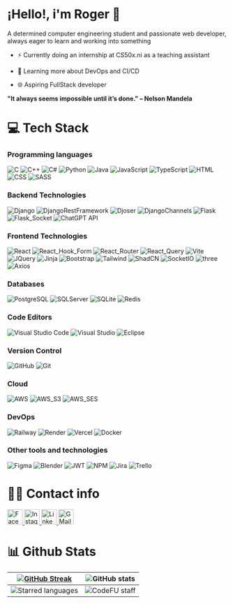 # ¡Hello!, i'm Roger 👋

A determined computer engineering student and passionate web developer, always eager to learn and working into something

- ⚡ Currently doing an internship at CS50x.ni as a teaching assistant

- 🌱 Learning more about DevOps and CI/CD

- 🌐 Aspiring FullStack developer

**"It always seems impossible until it’s done." – Nelson Mandela**

# 💻 Tech Stack


### Programming languages

![C](https://img.shields.io/badge/C-00599C?style=for-the-badge&logo=c&logoColor=white)
![C++](https://img.shields.io/badge/C%2B%2B-00599C?style=for-the-badge&logo=c%2B%2B&logoColor=white)
![C#](https://img.shields.io/badge/C%23-68217a?style=for-the-badge&logo=csharp&logoColor=white)
![Python](https://img.shields.io/badge/Python-FFD43B?style=for-the-badge&logo=python&logoColor=blue)
![Java](https://img.shields.io/badge/Java-FF0000?style=for-the-badge&logo=openjdk&logoColor=white)
![JavaScript](https://img.shields.io/badge/JavaScript-323330?style=for-the-badge&logo=javascript&logoColor=F7DF1E)
![TypeScript](https://img.shields.io/badge/TypeScript-FFFFFF?style=for-the-badge&logo=typescript&logoColor=3178C6)
![HTML](https://img.shields.io/badge/HTML5-E34F26?style=for-the-badge&logo=html5&logoColor=white)
![CSS](https://img.shields.io/badge/CSS3-1572B6?style=for-the-badge&logo=css3&logoColor=white)
![SASS](https://img.shields.io/badge/SASS-hotpink.svg?style=for-the-badge&logo=SASS&logoColor=white)

### Backend Technologies

![Django](https://img.shields.io/badge/Django-092E20?style=for-the-badge&logo=django&logoColor=green)
![DjangoRestFramework](https://img.shields.io/badge/Django_Rest_Framework-092E20?style=for-the-badge&logo=django&logoColor=green)
![Djoser](https://img.shields.io/badge/Djoser-092E20?style=for-the-badge&logo=django&logoColor=green)
![DjangoChannels](https://img.shields.io/badge/Django_Channels-092E20?style=for-the-badge&logo=django&logoColor=green)
![Flask](https://img.shields.io/badge/Flask-000000?style=for-the-badge&logo=flask&logoColor=white)
![Flask_Socket](https://img.shields.io/badge/Flask_SocketIO-000000?style=for-the-badge&logo=flask&logoColor=white)
![ChatGPT API](https://img.shields.io/badge/ChatGPT_API-74aa9c?style=for-the-badge&logo=openai&logoColor=white)

### Frontend Technologies

![React](https://img.shields.io/badge/React-20232A?style=for-the-badge&logo=react&logoColor=61DAFB)
![React_Hook_Form](https://img.shields.io/badge/React_Hook_Form-EC5990?style=for-the-badge&logo=reacthookform&logoColor=white)
![React_Router](https://img.shields.io/badge/React_Router-CA4245?style=for-the-badge&logo=reactrouter&logoColor=white)
![React_Query](https://img.shields.io/badge/React_Query-FF4154?style=for-the-badge&logo=reactquery&logoColor=white)
![Vite](https://img.shields.io/badge/vite-%23646CFF.svg?style=for-the-badge&logo=vite&logoColor=white)
![JQuery](https://img.shields.io/badge/jQuery-0769AD?style=for-the-badge&logo=jquery&logoColor=white)
![Jinja](https://img.shields.io/badge/jinja-white.svg?style=for-the-badge&logo=jinja&logoColor=black)
![Bootstrap](https://img.shields.io/badge/Bootstrap-563D7C?style=for-the-badge&logo=bootstrap&logoColor=white)
![Tailwind](https://img.shields.io/badge/Tailwind-06B6D4?style=for-the-badge&logo=tailwindcss&logoColor=white)
![ShadCN](https://img.shields.io/badge/ShadCN-000000?style=for-the-badge&logo=shadcnui&logoColor=white)
![SocketIO](https://img.shields.io/badge/Socket.io-010101?&style=for-the-badge&logo=Socket.io&logoColor=white)
![three](https://img.shields.io/badge/Three.js-%23000000.svg?style=for-the-badge&logo=three.js&logoColor=white)
![Axios](https://img.shields.io/badge/Axios-5A29E4.svg?style=for-the-badge&logo=axios&logoColor=white)


### Databases

![PostgreSQL](https://img.shields.io/badge/PostgreSQL-316192?style=for-the-badge&logo=postgresql&logoColor=white)
![SQLServer](https://img.shields.io/badge/Microsoft%20SQL%20Server-CC2927?style=for-the-badge&logo=microsoft%20sql%20server&logoColor=white)
![SQLite](https://img.shields.io/badge/Sqlite-003B57?style=for-the-badge&logo=sqlite&logoColor=white)
![Redis](https://img.shields.io/badge/Redis-FF4438?style=for-the-badge&logo=redis&logoColor=white)


### Code Editors

![Visual Studio Code](https://img.shields.io/badge/Visual%20Studio%20Code-0078d7.svg?style=for-the-badge&logo=visual-studio-code&logoColor=white)
![Visual Studio](https://img.shields.io/badge/Visual%20Studio-5C2D91.svg?style=for-the-badge&logo=visual-studio&logoColor=white)
![Eclipse](https://img.shields.io/badge/Eclipse-FE7A16.svg?style=for-the-badge&logo=Eclipse&logoColor=white)


### Version Control

![GitHub](https://img.shields.io/badge/Github-%23121011.svg?style=for-the-badge&logo=github&logoColor=white)
![Git](https://img.shields.io/badge/Git-%23F05033.svg?style=for-the-badge&logo=git&logoColor=white)


### Cloud

![AWS](https://img.shields.io/badge/AWS-%23ff9801.svg?style=for-the-badge&logo=amazonwebservices&logoColor=white)
![AWS_S3](https://img.shields.io/badge/S3-569A31.svg?style=for-the-badge&logo=amazons3&logoColor=white)
![AWS_SES](https://img.shields.io/badge/SES-DD344C.svg?style=for-the-badge&logo=amazonsimpleemailservice&logoColor=white)


### DevOps

![Railway](https://img.shields.io/badge/Railway-%23000000.svg?style=for-the-badge&logo=railway&logoColor=white)
![Render](https://img.shields.io/badge/Render-%23000000.svg?style=for-the-badge&logo=render&logoColor=white)
![Vercel](https://img.shields.io/badge/Vercel-%23000000.svg?style=for-the-badge&logo=vercel&logoColor=white)
![Docker](https://img.shields.io/badge/Docker-%232496ED.svg?style=for-the-badge&logo=docker&logoColor=white)


### Other tools and technologies

![Figma](https://img.shields.io/badge/Figma-F24E1E.svg?style=for-the-badge&logo=figma&logoColor=white)
![Blender](https://img.shields.io/badge/Blender-%23E87D0D.svg?style=for-the-badge&logo=blender&logoColor=white)
![JWT](https://img.shields.io/badge/JWT-%23000000.svg?style=for-the-badge&logo=jsonwebtokens&logoColor=white)
![NPM](https://img.shields.io/badge/npm-%23CB3837.svg?style=for-the-badge&logo=npm&logoColor=white)
![Jira](https://img.shields.io/badge/Jira-%232785ff.svg?style=for-the-badge&logo=jira&logoColor=white)
![Trello](https://img.shields.io/badge/Trello-%232785ff.svg?style=for-the-badge&logo=trello&logoColor=white)


# 🙋‍♂️ Contact info

<div align="left">
  <a href="https://www.facebook.com/roger.alfaro.3785" target="_blank">
    <img src="https://img.shields.io/static/v1?message=Facebook&logo=facebook&label=&color=3a589f&logoColor=white&labelColor=&style=for-the-badge" height="35" alt="Facebook logo"  />
  </a>
  <a href="https://www.instagram.com/roger_alfaro17/" target="_blank">
    <img src="https://img.shields.io/static/v1?message=Instagram&logo=instagram&label=&color=E4405F&logoColor=white&labelColor=&style=for-the-badge" height="35" alt="Instagram logo"  />
  </a>
  <a href="https://www.linkedin.com/in/roger-alfaro-06bb842b0/" target="_blank">
    <img src="https://img.shields.io/static/v1?message=LinkedIn&logo=linkedin&label=&color=0077B5&logoColor=white&labelColor=&style=for-the-badge" height="35" alt="LinkedIn logo"  />
  </a>
  <a href="mailto:ralfaros9317@gmail.com" target="_blank">
    <img src="https://img.shields.io/static/v1?message=Gmail&logo=Gmail&label=&color=EA4335&logoColor=white&labelColor=&style=for-the-badge" height="35" alt="GMail logo"  />
  </a>
</div>


# 📊 Github Stats

|[![GitHub Streak](https://github-readme-streak-stats-orpin-theta.vercel.app?user=Ralfaro17&theme=aura_dark&hide_border=false&include_all_commits=true&count_private=true)](https://git.io/streak-stats)|![GitHub stats](https://github-stats-git-master-ralfaro17s-projects.vercel.app/api?username=Ralfaro17&show_icons=true&theme=aura_dark&hide_border=false&include_all_commits=true&count_private=true)|
|:--------------------------------------:|:----------------------------------------------:|
![Starred languages](https://github-stats-git-master-ralfaro17s-projects.vercel.app/api/top-langs/?username=Ralfaro17&theme=aura_dark&hide_border=false&include_all_commits=true&count_private=true&layout=compact&card_width=480&card_height=600)|![CodeFU staff](https://code-fu-readme-badge-1c0198600f3b.herokuapp.com/badges/ralfaro.svg)




